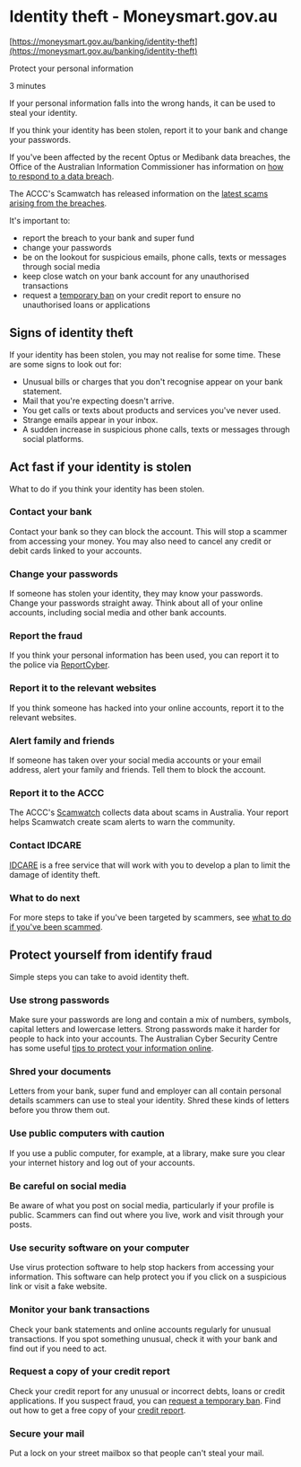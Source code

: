 # Identity theft - Moneysmart.gov.au

[https://moneysmart.gov.au/banking/identity-theft](https://moneysmart.gov.au/banking/identity-theft)

Protect your personal information

3 minutes

If your personal information falls into the wrong hands, it can be used to steal your identity.

If you think your identity has been stolen, report it to your bank and change your passwords.

If you've been affected by the recent Optus or Medibank data breaches, the Office of the Australian Information Commissioner has information on [how to respond to a data breach](https://www.oaic.gov.au/privacy/data-breaches/respond-to-a-data-breach-notification).

The ACCC's Scamwatch has released information on the [latest scams arising from the breaches](https://www.scamwatch.gov.au/types-of-scams/recent-scam-activity).

It's important to:

- report the breach to your bank and super fund
- change your passwords
- be on the lookout for suspicious emails, phone calls, texts or messages through social media
- keep close watch on your bank account for any unauthorised transactions
- request a [temporary ban](https://www.oaic.gov.au/privacy/credit-reporting/fraud-and-your-credit-report) on your credit report to ensure no unauthorised loans or applications

## Signs of identity theft

If your identity has been stolen, you may not realise for some time. These are some signs to look out for:

- Unusual bills or charges that you don't recognise appear on your bank statement.
- Mail that you're expecting doesn't arrive.
- You get calls or texts about products and services you've never used.
- Strange emails appear in your inbox.
- A sudden increase in suspicious phone calls, texts or messages through social platforms.

## Act fast if your identity is stolen

What to do if you think your identity has been stolen.

### Contact your bank

Contact your bank so they can block the account. This will stop a scammer from accessing your money. You may also need to cancel any credit or debit cards linked to your accounts.

### Change your passwords

If someone has stolen your identity, they may know your passwords. Change your passwords straight away. Think about all of your online accounts, including social media and other bank accounts.

### Report the fraud

If you think your personal information has been used, you can report it to the police via [ReportCyber](https://www.cyber.gov.au/acsc/report).

### Report it to the relevant websites

If you think someone has hacked into your online accounts, report it to the relevant websites.

### Alert family and friends

If someone has taken over your social media accounts or your email address, alert your family and friends. Tell them to block the account.

### Report it to the ACCC

The ACCC's [Scamwatch](https://www.scamwatch.gov.au/) collects data about scams in Australia. Your report helps Scamwatch create scam alerts to warn the community.

### Contact IDCARE

[IDCARE](https://www.idcare.org/) is a free service that will work with you to develop a plan to limit the damage of identity theft.

### What to do next

For more steps to take if you've been targeted by scammers, see [what to do if you've been scammed](https://moneysmart.gov.au/investment-warnings/what-to-do-if-you-ve-been-scammed).

## Protect yourself from identify fraud

Simple steps you can take to avoid identity theft.

### Use strong passwords

Make sure your passwords are long and contain a mix of numbers, symbols, capital letters and lowercase letters. Strong passwords make it harder for people to hack into your accounts. The Australian Cyber Security Centre has some useful [tips to protect your information online](https://www.cyber.gov.au/acsc/view-all-content/guidance/proactive-measures-protect-your-information).

### Shred your documents

Letters from your bank, super fund and employer can all contain personal details scammers can use to steal your identity. Shred these kinds of letters before you throw them out.

### Use public computers with caution

If you use a public computer, for example, at a library, make sure you clear your internet history and log out of your accounts.

### Be careful on social media

Be aware of what you post on social media, particularly if your profile is public. Scammers can find out where you live, work and visit through your posts.

### Use security software on your computer

Use virus protection software to help stop hackers from accessing your information. This software can help protect you if you click on a suspicious link or visit a fake website.

### Monitor your bank transactions

Check your bank statements and online accounts regularly for unusual transactions. If you spot something unusual, check it with your bank and find out if you need to act.

### Request a copy of your credit report

Check your credit report for any unusual or incorrect debts, loans or credit applications. If you suspect fraud, you can [request a temporary ban](https://www.oaic.gov.au/privacy/credit-reporting/fraud-and-your-credit-report). Find out how to get a free copy of your [credit report](https://moneysmart.gov.au/managing-debt/credit-scores-and-credit-reports).

### Secure your mail

Put a lock on your street mailbox so that people can't steal your mail.